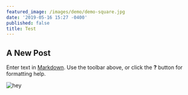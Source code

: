 ```yaml
---
featured_image: /images/demo/demo-square.jpg
date: '2019-05-16 15:27 -0400'
published: false
title: Test
---
```

## A New Post

Enter text in [Markdown](http://daringfireball.net/projects/markdown/). Use the toolbar above, or click the **?** button for formatting help.

![hey]({{site.baseurl}}/images/tuneholdlogo.png)


